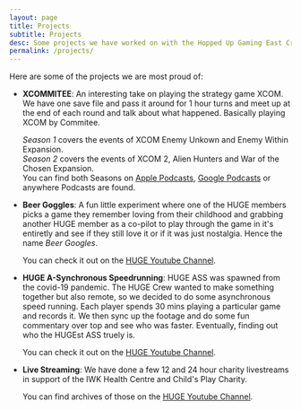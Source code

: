 ```yaml
---
layout: page
title: Projects
subtitle: Projects
desc: Some projects we have worked on with the Hopped Up Gaming East Crew
permalink: /projects/
---
```


Here are some of the projects we are most proud of:

- **XCOMMITEE**: An interesting take on playing the strategy game XCOM. We have one save file and pass it around for 1 hour turns and meet up at the end of each round and talk about what happened. Basically playing XCOM by Commitee.

   *Season 1* covers the events of XCOM Enemy Unkown and Enemy Within Expansion.  
   *Season 2* covers the events of XCOM 2, Alien Hunters and War of the Chosen Expansion.  
   You can find both Seasons on [Apple Podcasts](https://podcasts.apple.com/ca/podcast/x-committee/id979571952), [Google Podcasts](https://podcasts.google.com/feed/aHR0cHM6Ly9ob3BwZWR1cGVhc3QuaGlwY2FzdC5jb20vcnNzL3gtY29tbWl0dGVlLnhtbA) or anywhere Podcasts are found.
- **Beer Goggles**: A fun little experiment where one of the HUGE members picks a game they remember loving from their childhood and grabbing another HUGE member as a co-pilot to play through the game in it's entiretly and see if they still love it or if it was just nostalgia. Hence the name _Beer Googles_. 

   You can check it out on the [HUGE Youtube Channel](https://www.youtube.com/hoppedupgamingeast).
- **HUGE A-Synchronous Speedrunning**: HUGE ASS was spawned from the covid-19 pandemic. The HUGE Crew wanted to make something together but also remote, so we decided to do some asynchronous speed running. Each player spends 30 mins playing a particular game and records it. We then sync up the footage and do some fun commentary over top and see who was faster. Eventually, finding out who the HUGEst ASS truely is.

   You can check it out on the [HUGE Youtube Channel](https://www.youtube.com/hoppedupgamingeast).
- **Live Streaming**: We have done a few 12 and 24 hour charity livestreams in support of the IWK Health Centre and Child's Play Charity. 

   You can find archives of those on the [HUGE Youtube Channel](https://www.youtube.com/hoppedupgamingeast).
